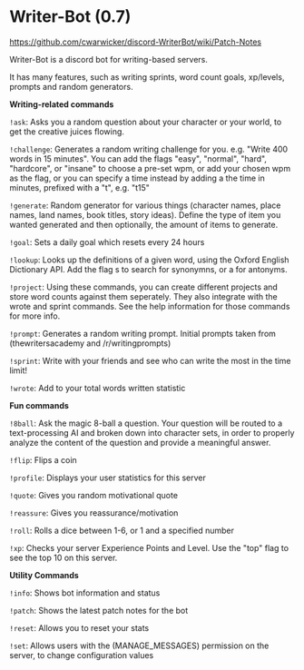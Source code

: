# Writer-Bot (0.7)

https://github.com/cwarwicker/discord-WriterBot/wiki/Patch-Notes

Writer-Bot is a discord bot for writing-based servers.

It has many features, such as writing sprints, word count goals, xp/levels, prompts and random generators.

**Writing-related commands**

`!ask`: Asks you a random question about your character or your world, to get the creative juices flowing.

`!challenge`: Generates a random writing challenge for you. e.g. "Write 400 words in 15 minutes". You can add the flags "easy", "normal", "hard", "hardcore", or "insane" to choose a pre-set wpm, or add your chosen wpm as the flag, or you can specify a time instead by adding a the time in minutes, prefixed with a "t", e.g. "t15"

`!generate`: Random generator for various things (character names, place names, land names, book titles, story ideas). Define the type of item you wanted generated and then optionally, the amount of items to generate.

`!goal`: Sets a daily goal which resets every 24 hours

`!lookup`: Looks up the definitions of a given word, using the Oxford English Dictionary API. Add the flag s to search for synonymns, or a for antonyms.

`!project`: Using these commands, you can create different projects and store word counts against them seperately. They also integrate with the wrote and sprint commands. See the help information for those commands for more info.

`!prompt`: Generates a random writing prompt. Initial prompts taken from (thewritersacademy and /r/writingprompts)

`!sprint`: Write with your friends and see who can write the most in the time limit!

`!wrote`: Add to your total words written statistic


**Fun commands**

`!8ball`: Ask the magic 8-ball a question. Your question will be routed to a text-processing AI and broken down into character sets, in order to properly analyze the content of the question and provide a meaningful answer.

`!flip`: Flips a coin

`!profile`: Displays your user statistics for this server

`!quote`: Gives you random motivational quote

`!reassure`: Gives you reassurance/motivation

`!roll`: Rolls a dice between 1-6, or 1 and a specified number

`!xp`: Checks your server Experience Points and Level. Use the "top" flag to see the top 10 on this server.


**Utility Commands**

`!info`: Shows bot information and status

`!patch`: Shows the latest patch notes for the bot

`!reset`: Allows you to reset your stats

`!set`: Allows users with the (MANAGE_MESSAGES) permission on the server, to change configuration values